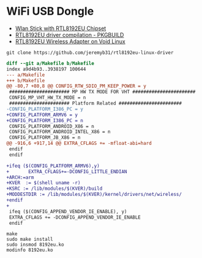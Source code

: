 # WiFi USB Dongle

* [Wlan Stick with RTL8192EU Chipset](https://www.raspberrypi.org/forums/viewtopic.php?t=148389&start=25)
* [RTL8192EU driver compilation - PKGBUILD](https://archlinuxarm.org/forum/viewtopic.php?f=59&t=8866#p46867)
* [RTL8192EU Wireless Adapter on Void Linux](https://medium.com/@leandroembu/rtl8192eu-wireless-adapter-on-void-linux-dafc295c6e67)


```
git clone https://github.com/jeremyb31/rtl8192eu-linux-driver
```

```diff
diff --git a/Makefile b/Makefile
index a9d4b93..3938197 100644
--- a/Makefile
+++ b/Makefile
@@ -80,7 +80,8 @@ CONFIG_RTW_SDIO_PM_KEEP_POWER = y
 ###################### MP HW TX MODE FOR VHT #######################
 CONFIG_MP_VHT_HW_TX_MODE = n
 ###################### Platform Related #######################
-CONFIG_PLATFORM_I386_PC = y
+CONFIG_PLATFORM_ARMV6 = y
+CONFIG_PLATFORM_I386_PC = n
 CONFIG_PLATFORM_ANDROID_X86 = n
 CONFIG_PLATFORM_ANDROID_INTEL_X86 = n
 CONFIG_PLATFORM_JB_X86 = n
@@ -916,6 +917,14 @@ EXTRA_CFLAGS += -mfloat-abi=hard
 endif
 endif

+ifeq ($(CONFIG_PLATFORM_ARMV6),y)
+       EXTRA_CFLAGS+=-DCONFIG_LITTLE_ENDIAN
+ARCH:=arm
+KVER  := $(shell uname -r)
+KSRC := /lib/modules/$(KVER)/build
+MODDESTDIR := /lib/modules/$(KVER)/kernel/drivers/net/wireless/
+endif
+
 ifeq ($(CONFIG_APPEND_VENDOR_IE_ENABLE), y)
 EXTRA_CFLAGS += -DCONFIG_APPEND_VENDOR_IE_ENABLE
 endif
```

```
make
sudo make install
sudo insmod 8192eu.ko
modinfo 8192eu.ko 
```
